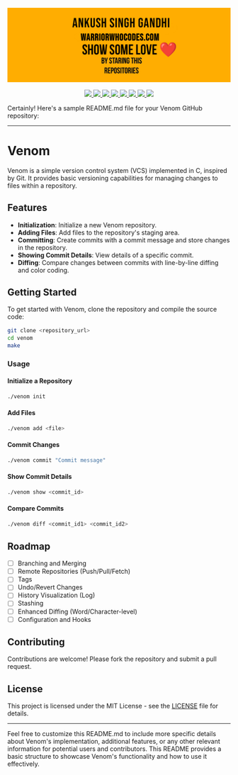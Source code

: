 <a href="https://warriorwhocodes.com"><img src="repo_images/header.jpg"></a>

<p align="center">
  <a href="https://ankushsinghgandhi.github.io">
    <img src="https://img.shields.io/badge/Website-3b5998?style=flat-square&logo=google-chrome&logoColor=white" />
  </a>
  <a href="http://twitter.com/ankushsgandhi">
    <img src="https://img.shields.io/badge/-Twitter-blue?style=flat-square&logo=twitter&logoColor=white" />
  </a>
   <a href="https://www.linkedin.com/in/ankush-singh-gandhi-2487771aa/">
    <img src="https://img.shields.io/badge/-LinkedIn-0e76a8?style=flat-square&logo=Linkedin&logoColor=white" />
  </a>
  <a href="https://dev.to/@ankushsinghgandhi">
    <img src="https://img.shields.io/badge/-Dev.to-grey?style=flat-square&logo=dev.to&logoColor=white"/>
  </a>
  <a href="https://stackoverflow.com/users/13790266/ankush-singh">
    <img src="https://img.shields.io/badge/-Stackoverflow-orange?style=flat-square&logo=stackoverflow&logoColor=white"/>
  </a>
  <a href="https://leetcode.com/ankushsinghgandhi/">
    <img src="https://img.shields.io/badge/-Leetcode-yellow?style=flat-square&logo=Leetcode&logoColor=white"/>
  </a>
    <a href="https://www.hackerrank.com/ankushsgandhi">
    <img src="https://img.shields.io/badge/-HackerRank-green?style=flat-square&logo=Hackerrank&logoColor=white"/>
  </a>
    <a href="https://www.hackerearth.com/@bhanusinghank">
    <img src="https://img.shields.io/badge/-Hackerearth-purple?style=flat-square&logo=Hackerearth&logoColor=white"/>
  </a>
</p>

Certainly! Here's a sample README.md file for your Venom GitHub repository:

---

# Venom

Venom is a simple version control system (VCS) implemented in C, inspired by Git. It provides basic versioning capabilities for managing changes to files within a repository.

## Features

- **Initialization**: Initialize a new Venom repository.
- **Adding Files**: Add files to the repository's staging area.
- **Committing**: Create commits with a commit message and store changes in the repository.
- **Showing Commit Details**: View details of a specific commit.
- **Diffing**: Compare changes between commits with line-by-line diffing and color coding.

## Getting Started

To get started with Venom, clone the repository and compile the source code:

```bash
git clone <repository_url>
cd venom
make
```

### Usage

#### Initialize a Repository

```bash
./venom init
```

#### Add Files

```bash
./venom add <file>
```

#### Commit Changes

```bash
./venom commit "Commit message"
```

#### Show Commit Details

```bash
./venom show <commit_id>
```

#### Compare Commits

```bash
./venom diff <commit_id1> <commit_id2>
```

## Roadmap

- [ ] Branching and Merging
- [ ] Remote Repositories (Push/Pull/Fetch)
- [ ] Tags
- [ ] Undo/Revert Changes
- [ ] History Visualization (Log)
- [ ] Stashing
- [ ] Enhanced Diffing (Word/Character-level)
- [ ] Configuration and Hooks

## Contributing

Contributions are welcome! Please fork the repository and submit a pull request.

## License

This project is licensed under the MIT License - see the [LICENSE](LICENSE) file for details.

---

Feel free to customize this README.md to include more specific details about Venom's implementation, additional features, or any other relevant information for potential users and contributors. This README provides a basic structure to showcase Venom's functionality and how to use it effectively.